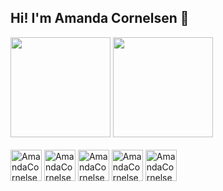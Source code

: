 ## Hi! I'm Amanda Cornelsen 👋

<div>
  <a href:"https://github.com/AmandaCornelsenC" >
    <img height = "160em" src="https://github-readme-stats.vercel.app/api?username=AmandaCornelsenC&show_icons=true&theme=dracula&include_all_commits=true&count_private=true"/>
    <img <img height = "160em" src="https://github-readme-stats.vercel.app/api/top-langs/?username=AmandaCornelsenC&layout=compact&langs_count=16&theme=dracula"/>
</div>

<div style="display: inline-block"> <br>
    <img width= "50" heigth="60" alt="AmandaCornelsen-JavaScript" src="https://cdn.jsdelivr.net/gh/devicons/devicon@latest/icons/javascript/javascript-original.svg" />
    <img width= "50" heigth="60" alt="AmandaCornelsen-Java" 
src= "https://cdn.jsdelivr.net/gh/devicons/devicon@latest/icons/java/java-original-wordmark.svg" />
    <img width= "50" heigth="60" alt="AmandaCornelsen-HTML"
      src="https://cdn.jsdelivr.net/gh/devicons/devicon@latest/icons/html5/html5-original-wordmark.svg" />
    <img width= "50" heigth="60" alt="AmandaCornelsen-CSS"
      src="https://cdn.jsdelivr.net/gh/devicons/devicon@latest/icons/css3/css3-original-wordmark.svg" />
    <img width= "50" heigth="60" alt="AmandaCornelsen-python"
      src="https://cdn.jsdelivr.net/gh/devicons/devicon@latest/icons/python/python-original.svg" /> 
</div>
      
